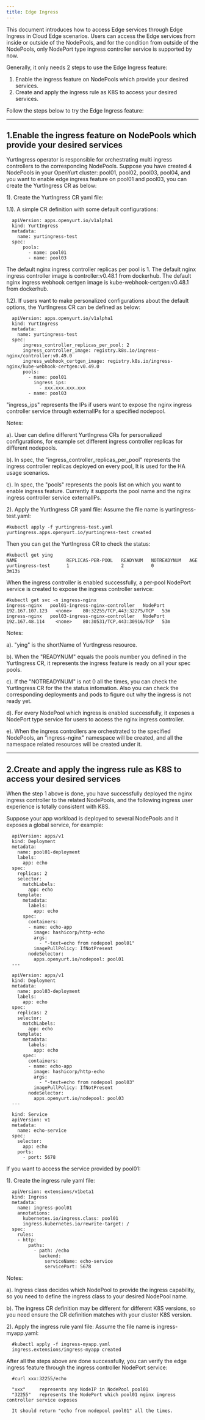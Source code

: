 ```yaml
---
title: Edge Ingress
---
```


This document introduces how to access Edge services through Edge Ingress in Cloud Edge scenarios.
Users can access the Edge services from inside or outside of the NodePools, and for the condition
from outside of the NodePools, only NodePort type ingress controller service is supported by now.

Generally, it only needs 2 steps to use the Edge Ingress feature:

  1. Enable the ingress feature on NodePools which provide your desired services.
  2. Create and apply the ingress rule as K8S to access your desired services.

Follow the steps below to try the Edge Ingress feature:

---
1.Enable the ingress feature on NodePools which provide your desired services
---
YurtIngress operator is responsible for orchestrating multi ingress controllers to the corresponding NodePools.
Suppose you have created 4 NodePools in your OpenYurt cluster: pool01, pool02, pool03, pool04, and you want to
enable edge ingress feature on pool01 and pool03, you can create the YurtIngress CR as below:

1). Create the YurtIngress CR yaml file:

1.1). A simple CR definition with some default configurations:

      apiVersion: apps.openyurt.io/v1alpha1
      kind: YurtIngress
      metadata:
        name: yurtingress-test
      spec:
          pools:
            - name: pool01
            - name: pool03

The default nginx ingress controller replicas per pool is 1.
The default nginx ingress controller image is controller:v0.48.1 from dockerhub.
The default nginx ingress webhook certgen image is kube-webhook-certgen:v0.48.1 from dockerhub.

1.2). If users want to make personalized configurations about the default options, the YurtIngress CR can be defined as below:

      apiVersion: apps.openyurt.io/v1alpha1
      kind: YurtIngress
      metadata:
        name: yurtingress-test
      spec:
          ingress_controller_replicas_per_pool: 2
          ingress_controller_image: registry.k8s.io/ingress-nginx/controller:v0.49.0
          ingress_webhook_certgen_image: registry.k8s.io/ingress-nginx/kube-webhook-certgen:v0.49.0
          pools:
            - name: pool01
              ingress_ips:
                - xxx.xxx.xxx.xxx
            - name: pool03

"ingress_ips" represents the IPs if users want to expose the nginx ingress controller service through externalIPs for a specified nodepool.

Notes:

a). User can define different YurtIngress CRs for personalized configurations, for example set different ingress controller replicas
for different nodepools.

b). In spec, the "ingress_controller_replicas_per_pool" represents the ingress controller replicas deployed on every pool,
It is used for the HA usage scenarios.

c). In spec, the "pools" represents the pools list on which you want to enable ingress feature.
Currently it supports the pool name and the nginx ingress controller service externalIPs.


2). Apply the YurtIngress CR yaml file:
    Assume the file name is yurtingress-test.yaml:

    #kubectl apply -f yurtingress-test.yaml
    yurtingress.apps.openyurt.io/yurtingress-test created

Then you can get the YurtIngress CR to check the status:

    #kubectl get ying
    NAME                  REPLICAS-PER-POOL   READYNUM   NOTREADYNUM   AGE
    yurtingress-test      1                   2          0             3m13s

When the ingress controller is enabled successfully, a per-pool NodePort service is created to expose the ingress controller serivce:

    #kubectl get svc -n ingress-nginx
    ingress-nginx   pool01-ingress-nginx-controller   NodePort    192.167.107.123   <none>    80:32255/TCP,443:32275/TCP   53m
    ingress-nginx   pool03-ingress-nginx-controller   NodePort    192.167.48.114    <none>    80:30531/TCP,443:30916/TCP   53m

Notes:

a). "ying" is the shortName of YurtIngress resource.

b). When the "READYNUM" equals the pools number you defined in the YurtIngress CR, it represents the ingress feature is ready on all your spec pools.

c). If the "NOTREADYNUM" is not 0 all the times, you can check the YurtIngress CR for the the status infomation.
Also you can check the corresponding deployments and pods to figure out why the ingress is not ready yet.

d). For every NodePool which ingress is enabled successfully, it exposes a NodePort type service for users to access the nginx ingress controller.

e). When the ingress controllers are orchestrated to the specified NodePools, an "ingress-nginx" namespace will be created, and all the namespace
related resources will be created under it.

---
2.Create and apply the ingress rule as K8S to access your desired services
---
When the step 1 above is done, you have successfully deployed the nginx ingress controller to the related NodePools, and the following
ingress user experience is totally consistent with K8S.

Suppose your app workload is deployed to several NodePools and it exposes a global service, for example:

      apiVersion: apps/v1
      kind: Deployment
      metadata:
        name: pool01-deployment
        labels:
          app: echo
      spec:
        replicas: 2
        selector:
          matchLabels:
            app: echo
        template:
          metadata:
            labels:
              app: echo
          spec:
            containers:
            - name: echo-app
              image: hashicorp/http-echo
              args:
                - "-text=echo from nodepool pool01"
              imagePullPolicy: IfNotPresent
            nodeSelector:
              apps.openyurt.io/nodepool: pool01
      ---

      apiVersion: apps/v1
      kind: Deployment
      metadata:
        name: pool03-deployment
        labels:
          app: echo
      spec:
        replicas: 2
        selector:
          matchLabels:
            app: echo
        template:
          metadata:
            labels:
              app: echo
          spec:
            containers:
            - name: echo-app
              image: hashicorp/http-echo
              args:
                - "-text=echo from nodepool pool03"
              imagePullPolicy: IfNotPresent
            nodeSelector:
              apps.openyurt.io/nodepool: pool03
      ---

      kind: Service
      apiVersion: v1
      metadata:
        name: echo-service
      spec:
        selector:
          app: echo
        ports:
          - port: 5678


If you want to access the service provided by pool01:

1). Create the ingress rule yaml file:

      apiVersion: extensions/v1beta1
      kind: Ingress
      metadata:
        name: ingress-pool01
        annotations:
          kubernetes.io/ingress.class: pool01
          ingress.kubernetes.io/rewrite-target: /
      spec:
        rules:
        - http:
            paths:
              - path: /echo
                backend:
                  serviceName: echo-service
                  servicePort: 5678

Notes:

a). Ingress class decides which NodePool to provide the ingress capability, so you need to define the ingress class to your desired NodePool name.

b). The ingress CR definition may be different for different K8S versions, so you need ensure the CR definition matches with your cluster K8S version.


2). Apply the ingress rule yaml file:
    Assume the file name is ingress-myapp.yaml:

      #kubectl apply -f ingress-myapp.yaml
      ingress.extensions/ingress-myapp created


After all the steps above are done successfully, you can verify the edge ingress feature through the ingress controller NodePort service:

      #curl xxx:32255/echo

      "xxx" 	represents any NodeIP in NodePool pool01
      "32255" 	represents the NodePort which pool01 nginx ingress controller service exposes

      It should return "echo from nodepool pool01" all the times.
